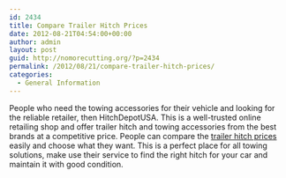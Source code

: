 ```yaml
---
id: 2434
title: Compare Trailer Hitch Prices
date: 2012-08-21T04:54:00+00:00
author: admin
layout: post
guid: http://nomorecutting.org/?p=2434
permalink: /2012/08/21/compare-trailer-hitch-prices/
categories:
  - General Information
---
```

People who need the towing accessories for their vehicle and looking for the reliable retailer, then HitchDepotUSA. This is a well-trusted online retailing shop and offer trailer hitch and towing accessories from the best brands at a competitive price. People can compare the [trailer hitch prices](http://www.hitchdepotusa.com/) easily and choose what they want. This is a perfect place for all towing solutions, make use their service to find the right hitch for your car and maintain it with good condition.